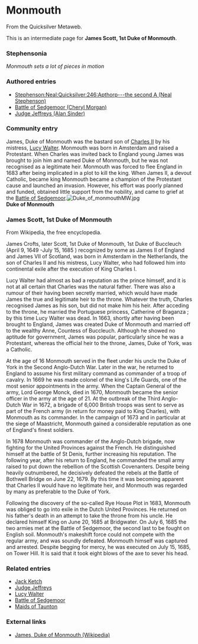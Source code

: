 
# Monmouth

From the Quicksilver Metaweb.

This is an intermediate page for **James Scott, 1st Duke of Monmouth**.

### Stephensonia


*Monmouth sets a lot of pieces in motion*

### Authored entries


* [Stephenson:Neal:Quicksilver:246:Apthorp---the second A (Neal Stephenson)](/stephenson-neal-quicksilver-246-apthorp-the-second-a-neal-stephenson)
* [Battle of Sedgemoor (Cheryl Morgan)](/battle-of-sedgemoor-cheryl-morgan)
* [Judge Jeffreys (Alan Sinder)](/judge-jeffreys-alan-sinder)


### Community entry


James, Duke of Monmouth was the bastard son of [Charles II](/charles-ii) by his mistress, [Lucy Walter](/lucy-walter). Monmouth was born in Amsterdam and raised a Protestant. When Charles was invited back to England young James was brought to join him and named Duke of Monmouth, but he was not recognised as a legitimate heir. Monmouth was forced to flee England in 1683 after being implicated in a plot to kill the king. When James II, a devout Catholic, became king Monmouth became a champion of the Protestant cause and launched an invasion. However, his effort was poorly planned and funded, obtained little support from the nobility, and came to grief at the [Battle of Sedgemoor](/battle-of-sedgemoor).![Duke_of_monmouthMW.jpg](/images/Duke_of_monmouthMW.jpg)  
**Duke of Monmouth**

### James Scott, 1st Duke of Monmouth


From Wikipedia, the free encyclopedia. 

James Crofts, later Scott, 1st Duke of Monmouth, 1st Duke of Buccleuch (April 9, 1649 -July 15, 1685 ) recognized by some as James II of England and James VII of Scotland, was born in Amsterdam in the Netherlands, the son of Charles II and his mistress, Lucy Walter, who had followed him into continental exile after the execution of King Charles I. 

Lucy Walter had almost as bad a reputation as the prince himself, and it is not at all certain that Charles was the natural father. There was also a rumour of their having been secretly married, which would have made James the true and legitimate heir to the throne. Whatever the truth, Charles recognised James as his son, but did not make him his heir. After acceding to the throne, he married the Portuguese princess, Catherine of Braganza ; by this time Lucy Walter was dead. In 1663, shortly after having been brought to England, James was created Duke of Monmouth and married off to the wealthy Anne, Countess of Buccleuch. Although he showed no aptitude for government, James was popular, particularly since he was a Protestant, whereas the official heir to the throne, James, Duke of York, was a Catholic. 

At the age of 16 Monmouth served in the fleet under his uncle the Duke of York in the Second Anglo-Dutch War. Later in the war, he returned to England to assume his first military command as commander of a troop of cavalry. In 1669 he was made colonel of the king's Life Guards, one of the most senior appointments in the army. When the Captain General of the army, Lord George Monck, died in 1670, Monmouth became the senior officer in the army at the age of 21. At the outbreak of the Third Anglo-Dutch War in 1672, a brigade of 6,000 British troops was sent to serve as part of the French army (in return for money paid to King Charles), with Monmouth as its commander. In the campaign of 1673 and in particular at the siege of Maastricht, Monmouth gained a considerable reputation as one of England's finest soldiers. 

In 1678 Monmouth was commander of the Anglo-Dutch brigade, now fighting for the United Provinces against the French. He distinguished himself at the battle of St Denis, further increasing his reputation. The following year, after his return to England, he commanded the small army raised to put down the rebellion of the Scottish Covenanters. Despite being heavily outnumbered, he decisively defeated the rebels at the Battle of Bothwell Bridge on June 22, 1679. By this time it was becoming apparent that Charles II would have no legitimate heir, and Monmouth was regarded by many as preferable to the Duke of York. 

Following the discovery of the so-called Rye House Plot in 1683, Monmouth was obliged to go into exile in the Dutch United Provinces. He returned on his father's death in an attempt to take the throne from his uncle. He declared himself King on June 20, 1685 at Bridgwater. On July 6, 1685 the two armies met at the Battle of Sedgemoor, the second last to be fought on English soil. Monmouth's makeshift force could not compete with the regular army, and was soundly defeated. Monmouth himself was captured and arrested. Despite begging for mercy, he was executed on July 15, 1685, on Tower Hill. It is said that it took eight blows of the axe to sever his head. 

### Related entries


* [Jack Ketch](/jack-ketch)
* [Judge Jeffreys](/judge-jeffreys)
* [Lucy Walter](/lucy-walter)
* [Battle of Sedgemoor](/battle-of-sedgemoor)
* [Maids of Taunton](/maids-of-taunton)


### External links


* [James, Duke of Monmouth (Wikipedia)](/http-www-wikipedia-org-wiki-james-duke-of-monmouth)
